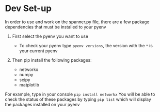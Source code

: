 # Dev Set-up

In order to use and work on the spanner.py file, there are a few package dependencies that must be installed to your pyenv


1. First select the pyenv you want to use
    - To check your pyenv type `pyenv versions`, the version with the `*` is your current pyenv

2. Then pip install the following packages:
    - networkx
    - numpy
    - scipy
    - matplotlib

For example, type in your console `pip install networkx`
You will be able to check the status of these packages by typing `pip list` which will display the packages installed on your pyenv

